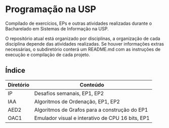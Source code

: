 # Programação na USP
Compilado de exercícios, EPs e outras atividades realizadas durante o Bacharelado em Sistemas de Informação na USP.

O repositório atual está organizado por disciplinas, a organização de cada disciplina depende das atividades realizadas. Se houver informações extras necessárias, o subdiretório conterá um README.md com as instruções de execução e compilação de cada projeto.

## Índice
|Diretório|Conteúdo|
|-|-|
|IP|Desafios semanais, EP1, EP2|
|IAA|Algoritmos de Ordenação, EP1, EP2|
|AED2|Algoritmos de Grafos para a construção do EP1|
|OAC1|Emulador visual e interativo de CPU 16 bits, EP1|
